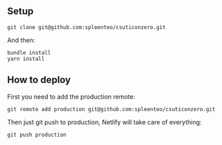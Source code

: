 ## Setup

```
git clone git@github.com:spleenteo/csuticonzero.git
```

And then:

```
bundle install
yarn install
```

## How to deploy

First you need to add the production remote:

```
git remote add production git@github.com:spleenteo/csuticonzero.git
```

Then just git push to production, Netlify will take care of everything:

```
git push production
```
